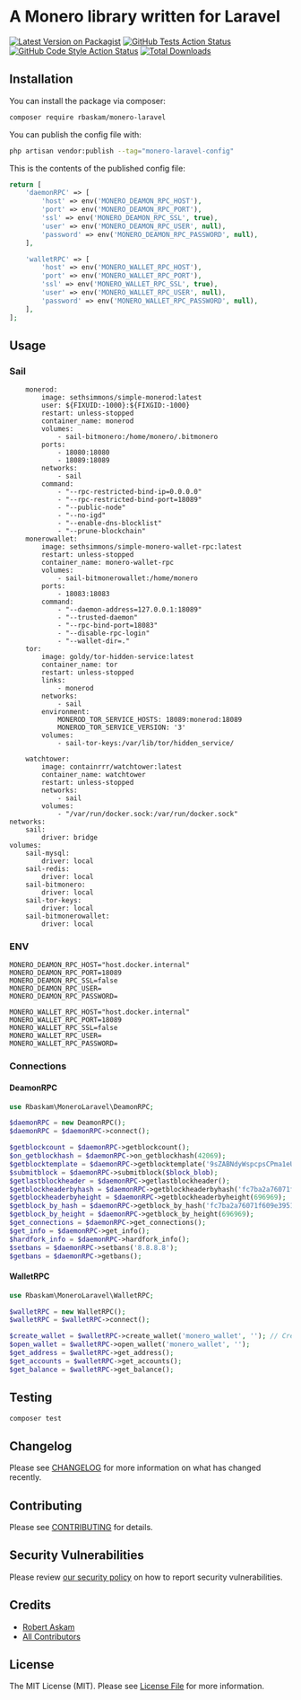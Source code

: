 # A Monero library written for Laravel

[![Latest Version on Packagist](https://img.shields.io/packagist/v/rbaskam/monero-laravel.svg?style=flat-square)](https://packagist.org/packages/rbaskam/monero-laravel)
[![GitHub Tests Action Status](https://img.shields.io/github/actions/workflow/status/rbaskam/monero-laravel/run-tests.yml?branch=main&label=tests&style=flat-square)](https://github.com/rbaskam/monero-laravel/actions?query=workflow%3Arun-tests+branch%3Amain)
[![GitHub Code Style Action Status](https://img.shields.io/github/actions/workflow/status/rbaskam/monero-laravel/fix-php-code-style-issues.yml?branch=main&label=code%20style&style=flat-square)](https://github.com/rbaskam/monero-laravel/actions?query=workflow%3A"Fix+PHP+code+style+issues"+branch%3Amain)
[![Total Downloads](https://img.shields.io/packagist/dt/rbaskam/monero-laravel.svg?style=flat-square)](https://packagist.org/packages/rbaskam/monero-laravel)

## Installation

You can install the package via composer:

```bash
composer require rbaskam/monero-laravel
```

You can publish the config file with:

```bash
php artisan vendor:publish --tag="monero-laravel-config"
```

This is the contents of the published config file:

```php
return [
    'daemonRPC' => [
        'host' => env('MONERO_DEAMON_RPC_HOST'),
        'port' => env('MONERO_DEAMON_RPC_PORT'),
        'ssl' => env('MONERO_DEAMON_RPC_SSL', true),
        'user' => env('MONERO_DEAMON_RPC_USER', null),
        'password' => env('MONERO_DEAMON_RPC_PASSWORD', null),
    ],

    'walletRPC' => [
        'host' => env('MONERO_WALLET_RPC_HOST'),
        'port' => env('MONERO_WALLET_RPC_PORT'),
        'ssl' => env('MONERO_WALLET_RPC_SSL', true),
        'user' => env('MONERO_WALLET_RPC_USER', null),
        'password' => env('MONERO_WALLET_RPC_PASSWORD', null),
    ],
];
```

## Usage

### Sail
```
    monerod:
        image: sethsimmons/simple-monerod:latest
        user: ${FIXUID:-1000}:${FIXGID:-1000}
        restart: unless-stopped
        container_name: monerod
        volumes:
            - sail-bitmonero:/home/monero/.bitmonero
        ports:
            - 18080:18080
            - 18089:18089
        networks:
            - sail
        command:
            - "--rpc-restricted-bind-ip=0.0.0.0"
            - "--rpc-restricted-bind-port=18089"
            - "--public-node"
            - "--no-igd"
            - "--enable-dns-blocklist"
            - "--prune-blockchain"
    monerowallet:
        image: sethsimmons/simple-monero-wallet-rpc:latest
        restart: unless-stopped
        container_name: monero-wallet-rpc
        volumes:
            - sail-bitmonerowallet:/home/monero
        ports:
            - 18083:18083
        command:
            - "--daemon-address=127.0.0.1:18089"
            - "--trusted-daemon"
            - "--rpc-bind-port=18083"
            - "--disable-rpc-login"
            - "--wallet-dir=."
    tor:
        image: goldy/tor-hidden-service:latest
        container_name: tor
        restart: unless-stopped
        links:
            - monerod
        networks:
            - sail
        environment:
            MONEROD_TOR_SERVICE_HOSTS: 18089:monerod:18089
            MONEROD_TOR_SERVICE_VERSION: '3'
        volumes:
            - sail-tor-keys:/var/lib/tor/hidden_service/

    watchtower:
        image: containrrr/watchtower:latest
        container_name: watchtower
        restart: unless-stopped
        networks:
            - sail
        volumes:
            - "/var/run/docker.sock:/var/run/docker.sock"
networks:
    sail:
        driver: bridge
volumes:
    sail-mysql:
        driver: local
    sail-redis:
        driver: local
    sail-bitmonero:
        driver: local
    sail-tor-keys:
        driver: local
    sail-bitmonerowallet:
        driver: local
```
### ENV
```
MONERO_DEAMON_RPC_HOST="host.docker.internal"
MONERO_DEAMON_RPC_PORT=18089
MONERO_DEAMON_RPC_SSL=false
MONERO_DEAMON_RPC_USER=
MONERO_DEAMON_RPC_PASSWORD=

MONERO_WALLET_RPC_HOST="host.docker.internal"
MONERO_WALLET_RPC_PORT=18089
MONERO_WALLET_RPC_SSL=false
MONERO_WALLET_RPC_USER=
MONERO_WALLET_RPC_PASSWORD=
```


### Connections

#### DeamonRPC

```php
use Rbaskam\MoneroLaravel\DeamonRPC;

$daemonRPC = new DeamonRPC();
$daemonRPC = $daemonRPC->connect();

$getblockcount = $daemonRPC->getblockcount();
$on_getblockhash = $daemonRPC->on_getblockhash(42069);
$getblocktemplate = $daemonRPC->getblocktemplate('9sZABNdyWspcpsCPma1eUD5yM3efTHfsiCx3qB8RDYH9UFST4aj34s5Ygz69zxh8vEBCCqgxEZxBAEC4pyGkN4JEPmUWrxn', 60);
$submitblock = $daemonRPC->submitblock($block_blob);
$getlastblockheader = $daemonRPC->getlastblockheader();
$getblockheaderbyhash = $daemonRPC->getblockheaderbyhash('fc7ba2a76071f609e39517dc0388a77f3e27cc2f98c8e933918121b729ee6f27');
$getblockheaderbyheight = $daemonRPC->getblockheaderbyheight(696969);
$getblock_by_hash = $daemonRPC->getblock_by_hash('fc7ba2a76071f609e39517dc0388a77f3e27cc2f98c8e933918121b729ee6f27');
$getblock_by_height = $daemonRPC->getblock_by_height(696969);
$get_connections = $daemonRPC->get_connections();
$get_info = $daemonRPC->get_info();
$hardfork_info = $daemonRPC->hardfork_info();
$setbans = $daemonRPC->setbans('8.8.8.8');
$getbans = $daemonRPC->getbans();

```

#### WalletRPC

```php
use Rbaskam\MoneroLaravel\WalletRPC;

$walletRPC = new WalletRPC();
$walletRPC = $walletRPC->connect(); 

$create_wallet = $walletRPC->create_wallet('monero_wallet', ''); // Creates a new wallet named monero_wallet with no passphrase.  Comment this line and edit the next line to use your own wallet
$open_wallet = $walletRPC->open_wallet('monero_wallet', '');
$get_address = $walletRPC->get_address();
$get_accounts = $walletRPC->get_accounts();
$get_balance = $walletRPC->get_balance();

```

## Testing

```bash
composer test
```

## Changelog

Please see [CHANGELOG](CHANGELOG.md) for more information on what has changed recently.

## Contributing

Please see [CONTRIBUTING](CONTRIBUTING.md) for details.

## Security Vulnerabilities

Please review [our security policy](../../security/policy) on how to report security vulnerabilities.

## Credits

- [Robert Askam](https://github.com/rbaskam)
- [All Contributors](../../contributors)

## License

The MIT License (MIT). Please see [License File](LICENSE.md) for more information.
